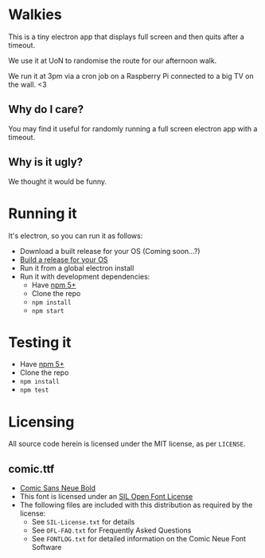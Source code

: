 # Walkies

This is a tiny electron app that displays full screen and then quits after a timeout.

We use it at UoN to randomise the route for our afternoon walk.

We run it at 3pm via a cron job on a Raspberry Pi connected to a big TV on the wall. <3

## Why do I care?

You may find it useful for randomly running a full screen electron app with a timeout.

## Why is it ugly?

We thought it would be funny.

# Running it

It's electron, so you can run it as follows:

- Download a built release for your OS (Coming soon...?)
- [Build a release for your OS](https://electronjs.org/docs/tutorial/application-distribution)
- Run it from a global electron install
- Run it with development dependencies:
    - Have [npm 5+](https://nodejs.org)
    - Clone the repo
    - `npm install`
    - `npm start`

# Testing it

- Have [npm 5+](https://nodejs.org)
- Clone the repo
- `npm install`
- `npm test`

# Licensing

All source code herein is licensed under the MIT license, as per `LICENSE`.

## comic.ttf

- [Comic Sans Neue Bold](http://www.comicneue.com)
- This font is licensed under an [SIL Open Font License](http://scripts.sil.org/OFL)
- The following files are included with this distribution as required by the license:
    - See `SIL-License.txt` for details
    - See `OFL-FAQ.txt` for Frequently Asked Questions
    - See `FONTLOG.txt` for detailed information on the Comic Neue Font Software